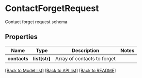 # ContactForgetRequest

Contact forget request schema
## Properties
Name | Type | Description | Notes
------------ | ------------- | ------------- | -------------
**contacts** | **list[str]** | Array of contacts to forget | 

[[Back to Model list]](../README.md#documentation-for-models) [[Back to API list]](../README.md#documentation-for-api-endpoints) [[Back to README]](../README.md)


